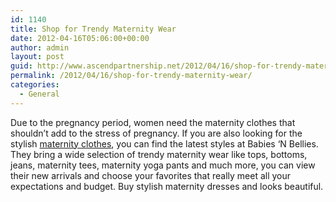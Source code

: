 ```yaml
---
id: 1140
title: Shop for Trendy Maternity Wear
date: 2012-04-16T05:06:00+00:00
author: admin
layout: post
guid: http://www.ascendpartnership.net/2012/04/16/shop-for-trendy-maternity-wear/
permalink: /2012/04/16/shop-for-trendy-maternity-wear/
categories:
  - General
---
```

Due to the pregnancy period, women need the maternity clothes that shouldn&#8217;t add to the stress of pregnancy. If you are also looking for the stylish [maternity clothes](http://www.babiesnbellies.com/), you can find the latest styles at Babies &#8216;N Bellies. They bring a wide selection of trendy maternity wear like tops, bottoms, jeans, maternity tees, maternity yoga pants and much more, you can view their new arrivals and choose your favorites that really meet all your expectations and budget. Buy stylish maternity dresses and looks beautiful.